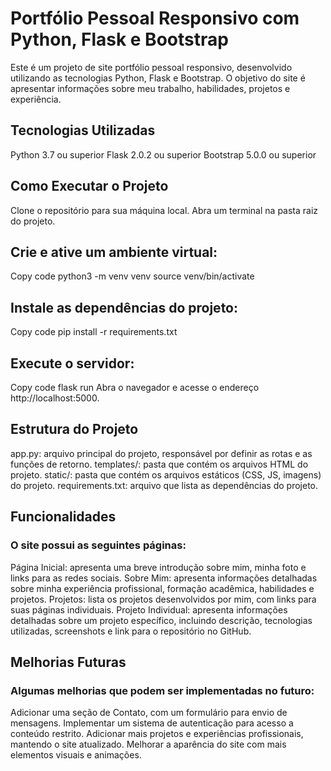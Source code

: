 # Portfólio Pessoal Responsivo com Python, Flask e Bootstrap

Este é um projeto de site portfólio pessoal responsivo, desenvolvido utilizando as tecnologias Python, Flask e Bootstrap. O objetivo do site é apresentar informações sobre meu trabalho, habilidades, projetos e experiência.

## Tecnologias Utilizadas
Python 3.7 ou superior
Flask 2.0.2 ou superior
Bootstrap 5.0.0 ou superior

## Como Executar o Projeto
Clone o repositório para sua máquina local.
Abra um terminal na pasta raiz do projeto.

## Crie e ative um ambiente virtual:
Copy code
python3 -m venv venv
source venv/bin/activate

## Instale as dependências do projeto:
Copy code
pip install -r requirements.txt

## Execute o servidor:
Copy code
flask run
Abra o navegador e acesse o endereço http://localhost:5000.

## Estrutura do Projeto
app.py: arquivo principal do projeto, responsável por definir as rotas e as funções de retorno.
templates/: pasta que contém os arquivos HTML do projeto.
static/: pasta que contém os arquivos estáticos (CSS, JS, imagens) do projeto.
requirements.txt: arquivo que lista as dependências do projeto.

## Funcionalidades

### O site possui as seguintes páginas:

Página Inicial: apresenta uma breve introdução sobre mim, minha foto e links para as redes sociais.
Sobre Mim: apresenta informações detalhadas sobre minha experiência profissional, formação acadêmica, habilidades e projetos.
Projetos: lista os projetos desenvolvidos por mim, com links para suas páginas individuais.
Projeto Individual: apresenta informações detalhadas sobre um projeto específico, incluindo descrição, tecnologias utilizadas, screenshots e link para o repositório no GitHub.

## Melhorias Futuras

### Algumas melhorias que podem ser implementadas no futuro:

Adicionar uma seção de Contato, com um formulário para envio de mensagens.
Implementar um sistema de autenticação para acesso a conteúdo restrito.
Adicionar mais projetos e experiências profissionais, mantendo o site atualizado.
Melhorar a aparência do site com mais elementos visuais e animações.